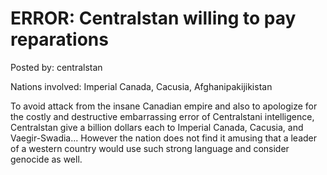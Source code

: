 # ERROR: Centralstan willing to pay reparations

Posted by: centralstan

Nations involved: Imperial Canada, Cacusia, Afghanipakijikistan

To avoid attack from the insane Canadian empire and also to apologize for the costly and destructive embarrassing error of Centralstani intelligence, Centralstan give a billion dollars each to Imperial Canada, Cacusia, and Vaegir-Swadia...
However the nation does not find it amusing that a leader of a western country would use such strong language and consider genocide as well.

